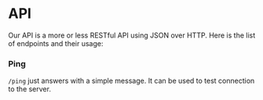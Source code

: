 # API
Our API is a more or less RESTful API using JSON over HTTP.
Here is the list of endpoints and their usage:

### Ping
`/ping` just answers with a simple message. It can be used to test connection to the server.